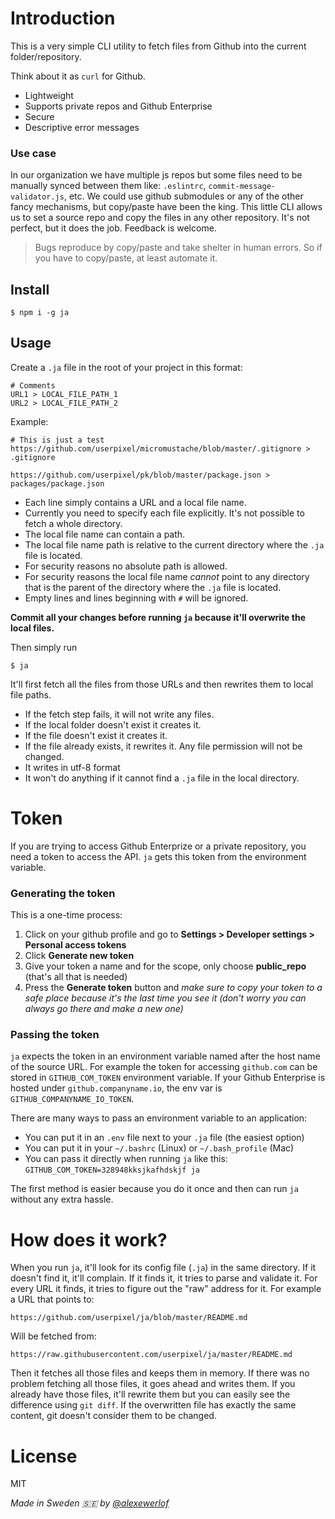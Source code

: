 # Introduction

This is a very simple CLI utility to fetch files from Github into the current folder/repository.

Think about it as `curl` for Github.

* Lightweight
* Supports private repos and Github Enterprise
* Secure
* Descriptive error messages

### Use case

In our organization we have multiple js repos but some files need to be manually synced between them like: `.eslintrc`, `commit-message-validator.js`, etc.
We could use github submodules or any of the other fancy mechanisms, but copy/paste have been the king.
This little CLI allows us to set a source repo and copy the files in any other repository. It's not perfect, but it does the job.
Feedback is welcome.

> Bugs reproduce by copy/paste and take shelter in human errors. So if you have to copy/paste, at least automate it.

## Install

```
$ npm i -g ja
```

## Usage

Create a `.ja` file in the root of your project in this format: 

```
# Comments
URL1 > LOCAL_FILE_PATH_1
URL2 > LOCAL_FILE_PATH_2
```

Example:

```
# This is just a test
https://github.com/userpixel/micromustache/blob/master/.gitignore > .gitignore

https://github.com/userpixel/pk/blob/master/package.json > packages/package.json
```

* Each line simply contains a URL and a local file name.
* Currently you need to specify each file explicitly. It's not possible to fetch a whole directory.
* The local file name can contain a path.
* The local file name path is relative to the current directory where the `.ja` file is located.
* For security reasons no absolute path is allowed.
* For security reasons the local file name *cannot* point to any directory that is the parent of the directory where the `.ja` file is located.
* Empty lines and lines beginning with `#` will be ignored.

**Commit all your changes before running `ja` because it'll overwrite the local files.**

Then simply run

```
$ ja
```

It'll first fetch all the files from those URLs and then rewrites them to local file paths.

* If the fetch step fails, it will not write any files.
* If the local folder doesn't exist it creates it.
* If the file doesn't exist it creates it.
* If the file already exists, it rewrites it. Any file permission will not be changed.
* It writes in utf-8 format
* It won't do anything if it cannot find a `.ja` file in the local directory.

# Token

If you are trying to access Github Enterprize or a private repository, you need a token to access the API.
`ja` gets this token from the environment variable.

### Generating the token

This is a one-time process:

1. Click on your github profile and go to **Settings > Developer settings > Personal access tokens**
2. Click **Generate new token**
3. Give your token a name and for the scope, only choose **public_repo** (that's all that is needed)
4. Press the **Generate token** button and _make sure to copy your token to a safe place because it's the last time you see it (don't worry you can always go there and make a new one)_ 

### Passing the token

`ja` expects the token in an environment variable named after the host name of the source URL.
For example the token for accessing `github.com` can be stored in `GITHUB_COM_TOKEN` environment variable.
If your Github Enterprise is hosted under `github.companyname.io`, the env var is `GITHUB_COMPANYNAME_IO_TOKEN`.

There are many ways to pass an environment variable to an application:

* You can put it in an `.env` file next to your `.ja` file (the easiest option)
* You can put it in your `~/.bashrc` (Linux) or `~/.bash_profile` (Mac)
* You can pass it directly when running `ja` like this: `GITHUB_COM_TOKEN=328948kksjkafhdskjf ja`

The first method is easier because you do it once and then can run `ja` without any extra hassle.

# How does it work?

When you run `ja`, it'll look for its config file (`.ja`) in the same directory.
If it doesn't find it, it'll complain. If it finds it, it tries to parse and validate it.
For every URL it finds, it tries to figure out the "raw" address for it.
For example a URL that points to:

```
https://github.com/userpixel/ja/blob/master/README.md
```

Will be fetched from:

```
https://raw.githubusercontent.com/userpixel/ja/master/README.md
```

Then it fetches all those files and keeps them in memory.
If there was no problem fetching all those files, it goes ahead and writes them.
If you already have those files, it'll rewrite them but you can easily see the difference using `git diff`.
If the overwritten file has exactly the same content, git doesn't consider them to be changed.

# License

MIT

_Made in Sweden 🇸🇪 by [@alexewerlof](https://mobile.twitter.com/alexewerlof)_